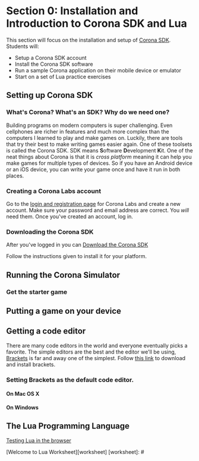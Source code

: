 # Section 0: Installation and Introduction to Corona SDK and Lua

This section will focus on the installation and setup of [Corona SDK](http://coronalabs.com/).
Students will:

* Setup a Corona SDK account
* Install the Corona SDK software
* Run a sample Corona application on their mobile device or emulator
* Start on a set of Lua practice exercises

## Setting up Corona SDK

### What's Corona? What's an SDK? Why do we need one?

Building programs on modern computers is super challenging. Even cellphones are
richer in features and much more complex than the computers I learned to play
and make games on. Luckily, there are tools that try their best to make writing
games easier again. One of these toolsets is called the Corona SDK. SDK means
**S**oftware **D**evelopment **K**it. One of the neat things about Corona is
that it is *cross platform* meaning it can help you make games for multiple
types of devices. So if you have an Android device or an iOS device, you can
write your game once and have it run in both places.

### Creating a Corona Labs account

Go to the [login and registration page](https://developer.coronalabs.com/user/register)
for Corona Labs and create a new account. Make sure your password and email
address are correct. You *will* need them. Once you've created an account, log
in. 

### Downloading the Corona SDK

After you've logged in you can [Download the Corona SDK](https://developer.coronalabs.com/downloads/coronasdk)

Follow the instructions given to install it for your platform.

## Running the Corona Simulator

### Get the starter game

## Putting a game on your device

## Getting a code editor

There are many code editors in the world and everyone eventually picks a
favorite. The simple editors are the best and the editor we'll be using,
[Brackets][] is far and away one of the simplest. Follow [this link][bracketsdl]
to download and install brackets.

[Brackets]: http://brackets.io
[bracketsdl]: http://download.brackets.io

### Setting Brackets as the default code editor.

#### On Mac OS X

#### On Windows

## The Lua Programming Language

[Testing Lua in the browser](http://repl.it/languages/lua)

[Welcome to Lua Worksheet][worksheet]
[worksheet]: #
